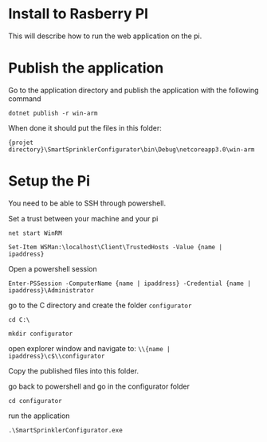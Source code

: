 ﻿# Install to Rasberry PI

This will describe how to run the web application on the pi.

# Publish the application
Go to the application directory and publish the application with the following command

```
dotnet publish -r win-arm
```
When done it should put the files in this folder:

`{projet directory}\SmartSprinklerConfigurator\bin\Debug\netcoreapp3.0\win-arm`


# Setup the Pi

You need to be able to SSH through powershell. 

Set a trust between your machine and your pi
```
net start WinRM
```
```
Set-Item WSMan:\localhost\Client\TrustedHosts -Value {name | ipaddress}
```

Open a powershell session
```
Enter-PSSession -ComputerName {name | ipaddress} -Credential {name | ipaddress}\Administrator
```

go to the C directory and create the folder `configurator`

```
cd C:\
```
```
mkdir configurator
```

open explorer window and navigate to:
`\\{name | ipaddress}\c$\\configurator`

Copy the published files into this folder.

go back to powershell and go in the configurator folder
```
cd configurator
```

run the application
```
.\SmartSprinklerConfigurator.exe
```